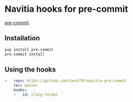 # Navitia hooks for pre-commit

[pre-commit](http://pre-commit.com).

## Installation
```sh
pip install pre-commit
pre-commit install
```

## Using the hooks

```yaml
-   repo: https://github.com/CanalTP/navitia-pre-commit
    rev: master
    hooks:
    -   id: clang-format
```
